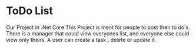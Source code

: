 # ToDo List
Our Project in .Net Core
This Project is ment for people to post their to do's.
There is a manager that could view everyones list, and everyone else could view only theirs.
A user can create a task , delete or update it.
